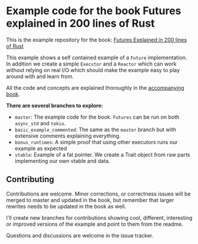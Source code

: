 # Example code for the book Futures explained in 200 lines of Rust

This is the example repository for the book: [Futures Explained in 200 lines of Rust](https://github.com/cfsamson/books-futures-explained)

This example shows a self contained example of a `Future` implementation. In
addition we create a simple `Executor` and a `Reactor` which can work without
relying on real I/O which should make the example easy to play around with and
learn from.

All the code and concepts are explained thoroughly in the [accompanying book](https://github.com/cfsamson/books-futures-explained).

**There are several branches to explore:**

- `master`: The example code for the book. `Futures` can be run on both `async_std` and `tokio`.
- `basic_example_commented`: The same as the `master` branch but with extensive comments explaining everything.
- `bonus_runtimes`: A simple proof that using other executors runs our example as expected
- `vtable`: Example of a fat pointer. We create a Trait object from raw parts implementing our own vtable and data.


## Contributing

Contributions are welcome. Minor corrections, or correctness issues will be
merged to master and updated in the book, but remember that larger rewrites
needs to be updated in the book as well.

I'll create new branches for contributions showing cool, different, interesting
or improved versions of the example and point to them from the readme.

Questions and discussions are welcome in the issue tracker.